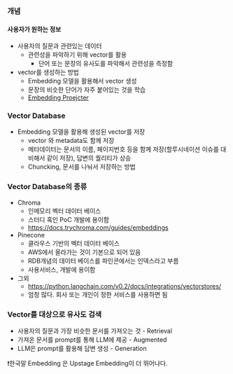 ### 개념

#### 사용자가 원하는 정보
- 사용자의 질문과 관련있는 데이터
	- 관련성을 파악하기 위해 vector를 활용
		- 단어 또는 문장의 유사도를 파악해서 관련성을 측정함
- vector를 생성하는 방법
	- Embedding 모델을 활용해서 vector 생성
	- 문장의 비슷한 단어가 자주 붙어있는 것을 학습
	- [Embedding Proejcter](https://projector.tensorflow.org/)
### Vector Database
- Embedding 모델을 활용해 생성된 vector를 저장
	- vector 와 metadata도 함께 저장
	- 메타데이터는 문서의 이름, 페이지번호 등을 함께 저장(할루시네이션 이슈를 대비해서 같이 저장), 답변의 퀄리티가 상승
	- Chuncking, 문서를 나눠서 저장하는 방법
### Vector Database의 종류
- Chroma
	- 인메모리 벡터 데이터 베이스
	- 스터디 혹인 PoC 개발에 용이함
	- https://docs.trychroma.com/guides/embeddings
- Pinecone
	- 클라우스 기반의 벡터 데이터 베이스
	- AWS에서 올라가는 것이 기본으로 되어 있음
	- RDB개념의 데이터 베이스를 파인콘에서는 인덱스라고 부름
	- 사용서비스, 개발에 용이함
- 그외
	- https://python.langchain.com/v0.2/docs/integrations/vectorstores/
	- 엄청 많다. 회사 또는 개인이 정한 서비스를 사용하면 됨
### Vector를 대상으로 유사도 검색
- 사용자의 질문과 가장 비슷한 문서를 가져오는 것 - Retrieval
- 가져온 문서를 prompt를 통해 LLM에 제공 - Augmented
- LLM은 prompt를 활용해 답변 생성 - Generation

❗️한국말 Embedding 은 Upstage Embedding이 더 뛰어나다.
